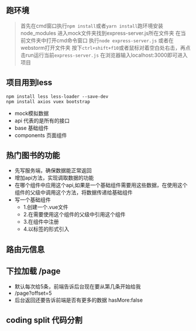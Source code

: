 ## 跑环境
>首先在cmd窗口执行`npm install`或者`yarn install`跑环境安装node_modules
>进入mock文件夹找到express-server.js所在文件夹 
>在当前文件夹中打开cmd命令窗口 执行`node express-server.js`
>或者在webstorm打开文件夹 按下`ctrl+shift+f10`或者鼠标对着空白处右击，再点击run运行当前`express-server.js`
>在浏览器输入localhost:3000即可进入项目
## 项目用到less
```
npm install less less-loader --save-dev
npm install axios vuex bootstrap
```
- mock模拟数据
- api 代表的是所有的接口
- base 基础组件
- components 页面组件

## 热门图书的功能
- 先写服务端，确保数据能正常返回
- 增加api方法，实现调取数据的功能
- 在哪个组件中应用这个api,如果是一个基础组件需要用这些数据，在使用这个组件的父级中调用这个方法，将数据传递给基础组件
- 写一个基础组件
  - 1.创建一个.vue文件
  - 2.在需要使用这个组件的父级中引用这个组件
  - 3.在组件中注册
  - 4.以标签的形式引入

## 路由元信息

## 下拉加载 /page
- 默认每次给5条，前端告诉后台现在要从第几条开始给我
- /page?offset=5
- 后台返回还要告诉前端是否有更多的数据 hasMore:false


## coding split 代码分割


